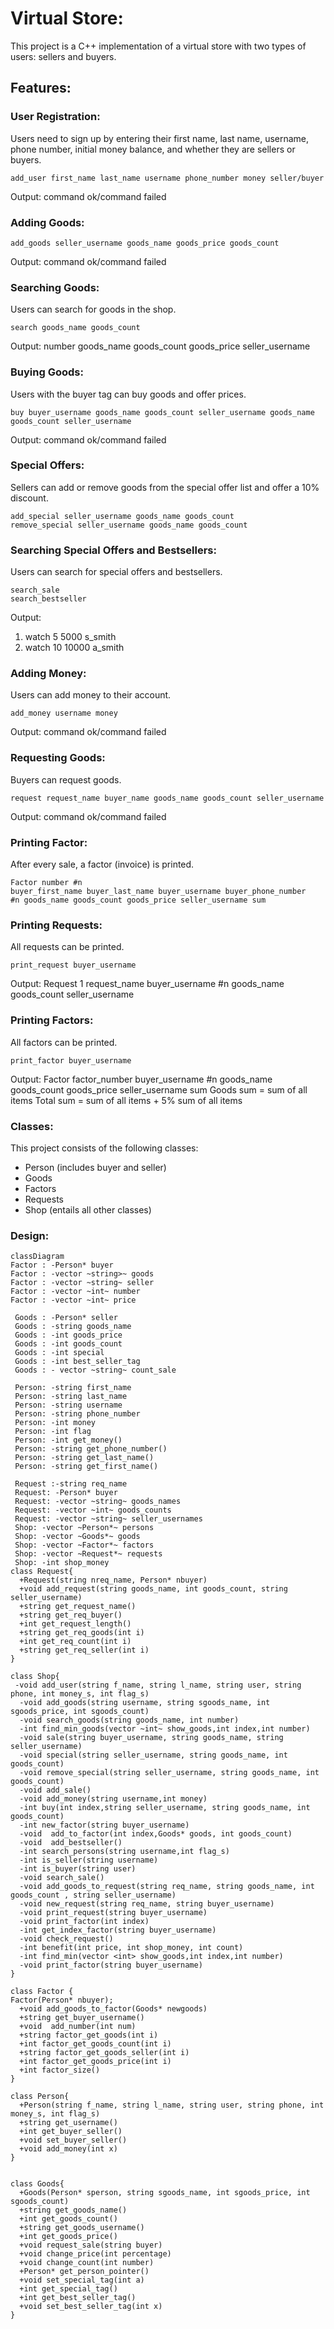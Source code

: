 # Virtual Store: 
This project is a C++ implementation of a virtual store with two types of users: sellers and buyers.

## Features:

### User Registration:
Users need to sign up by entering their first name, last name, username, phone number, initial money balance, and whether they are sellers or buyers.
```console
add_user first_name last_name username phone_number money seller/buyer
```
Output: command ok/command failed

### Adding Goods:
```console
add_goods seller_username goods_name goods_price goods_count
```
Output: command ok/command failed


### Searching Goods:
Users can search for goods in the shop.
```console
search goods_name goods_count
```

Output: number goods_name goods_count goods_price seller_username


### Buying Goods:
Users with the buyer tag can buy goods and offer prices.

```console
buy buyer_username goods_name goods_count seller_username goods_name goods_count seller_username
```
Output: command ok/command failed

### Special Offers:
Sellers can add or remove goods from the special offer list and offer a 10% discount.

```console
add_special seller_username goods_name goods_count
remove_special seller_username goods_name goods_count
```

### Searching Special Offers and Bestsellers:
Users can search for special offers and bestsellers.

```console
search_sale
search_bestseller
```
Output:
1. watch 5 5000 s_smith
2. watch 10 10000 a_smith


### Adding Money:
Users can add money to their account.
```console
add_money username money
```
Output: command ok/command failed


### Requesting Goods:
Buyers can request goods.
```console
request request_name buyer_name goods_name goods_count seller_username
```
Output: command ok/command failed


### Printing Factor:
After every sale, a factor (invoice) is printed.

```console
Factor number #n
buyer_first_name buyer_last_name buyer_username buyer_phone_number
#n goods_name goods_count goods_price seller_username sum
```

### Printing Requests:
All requests can be printed.
```console
print_request buyer_username
```

Output:
Request 1 request_name buyer_username
#n goods_name goods_count seller_username


### Printing Factors:
All factors can be printed.
```console
print_factor buyer_username
```
Output: 
Factor factor_number buyer_username
#n goods_name goods_count goods_price seller_username sum
Goods sum = sum of all items
Total sum = sum of all items + 5% sum of all items


### Classes:
This project consists of the following classes:

* Person (includes buyer and seller)
* Goods
* Factors
* Requests
* Shop (entails all other classes)

### Design: 
```mermaid
classDiagram
Factor : -Person* buyer
Factor : -vector ~string>~ goods
Factor : -vector ~string~ seller
Factor : -vector ~int~ number
Factor : -vector ~int~ price

 Goods : -Person* seller
 Goods : -string goods_name
 Goods : -int goods_price
 Goods : -int goods_count
 Goods : -int special
 Goods : -int best_seller_tag
 Goods : - vector ~string~ count_sale

 Person: -string first_name
 Person: -string last_name
 Person: -string username
 Person: -string phone_number
 Person: -int money
 Person: -int flag
 Person: -int get_money()
 Person: -string get_phone_number()
 Person: -string get_last_name()
 Person: -string get_first_name()

 Request :-string req_name
 Request: -Person* buyer
 Request: -vector ~string~ goods_names
 Request: -vector ~int~ goods_counts
 Request: -vector ~string~ seller_usernames
 Shop: -vector ~Person*~ persons
 Shop: -vector ~Goods*~ goods
 Shop: -vector ~Factor*~ factors
 Shop: -vector ~Request*~ requests
 Shop: -int shop_money
class Request{
  +Request(string nreq_name, Person* nbuyer) 
  +void add_request(string goods_name, int goods_count, string seller_username)
  +string get_request_name()
  +string get_req_buyer()
  +int get_request_length()
  +string get_req_goods(int i)
  +int get_req_count(int i)
  +string get_req_seller(int i)
}

class Shop{
 -void add_user(string f_name, string l_name, string user, string phone, int money_s, int flag_s)
  -void add_goods(string username, string sgoods_name, int sgoods_price, int sgoods_count)
  -void search_goods(string goods_name, int number)
  -int find_min_goods(vector ~int~ show_goods,int index,int number)
  -void sale(string buyer_username, string goods_name, string seller_username)
  -void special(string seller_username, string goods_name, int goods_count)
  -void remove_special(string seller_username, string goods_name, int goods_count)
  -void add_sale()
  -void add_money(string username,int money)
  -int buy(int index,string seller_username, string goods_name, int goods_count)
  -int new_factor(string buyer_username)
  -void  add_to_factor(int index,Goods* goods, int goods_count)
  -void  add_bestseller()
  -int search_persons(string username,int flag_s)
  -int is_seller(string username)
  -int is_buyer(string user)
  -void search_sale()
  -void add_goods_to_request(string req_name, string goods_name, int goods_count , string seller_username)
  -void new_request(string req_name, string buyer_username)
  -void print_request(string buyer_username)
  -void print_factor(int index)
  -int get_index_factor(string buyer_username)
  -void check_request()
  -int benefit(int price, int shop_money, int count)
  -int find_min(vector <int> show_goods,int index,int number)
  -void print_factor(string buyer_username)
}

class Factor {
Factor(Person* nbuyer);
  +void add_goods_to_factor(Goods* newgoods)
  +string get_buyer_username()
  +void  add_number(int num)
  +string factor_get_goods(int i)
  +int factor_get_goods_count(int i)
  +string factor_get_goods_seller(int i)
  +int factor_get_goods_price(int i)
  +int factor_size()
}

class Person{
  +Person(string f_name, string l_name, string user, string phone, int money_s, int flag_s)
  +string get_username()
  +int get_buyer_seller()
  +void set_buyer_seller()
  +void add_money(int x)
}


class Goods{
  +Goods(Person* sperson, string sgoods_name, int sgoods_price, int sgoods_count)
  +string get_goods_name()
  +int get_goods_count()
  +string get_goods_username()
  +int get_goods_price()
  +void request_sale(string buyer)
  +void change_price(int percentage)
  +void change_count(int number)
  +Person* get_person_pointer()
  +void set_special_tag(int a)
  +int get_special_tag()
  +int get_best_seller_tag()
  +void set_best_seller_tag(int x)
}


```






